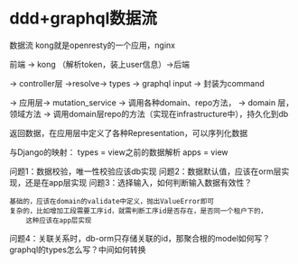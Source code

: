 # ddd+graphql数据流


数据流
kong就是openresty的一个应用，nginx

前端 -> kong （解析token，装上user信息）->后端


-> controller层 ->resolve-> types -> graphql input -> 封装为command 

-> 应用层-> mutation_service -> 调用各种domain、repo方法，
-> domain 层， 领域方法
-> 调用domain层repo的方法（实现在infrastructure中），持久化到db


返回数据，在应用层中定义了各种Representation，可以序列化数据


与Django的映射：
types = view之前的数据解析
apps = view



问题1：数据校验，唯一性校验应该db实现
问题2：数据默认值，应该在orm层实现，还是在app层实现
问题3：选择输入，如何判断输入数据有效性？ 

	基础的，应该在domain的validate中定义，抛出ValueError即可
	复杂的，比如增加工段需要工序id，就需判断工序id是否存在，是否同一个租户下的，
		这种应该在app层实现



问题4：关联关系时，db-orm只存储关联的id，那聚合根的model如何写？ graphql的types怎么写？中间如何转换

